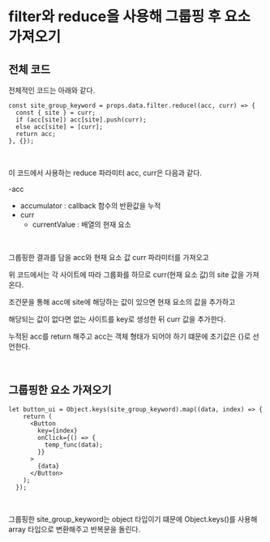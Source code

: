 # filter와 reduce을 사용해 그룹핑 후 요소 가져오기

## 전체 코드

전체적인 코드는 아래와 같다.

```
const site_group_keyword = props.data.filter.reduce((acc, curr) => {
  const { site } = curr;
  if (acc[site]) acc[site].push(curr);
  else acc[site] = [curr];
  return acc;
}, {});
```

<br />

이 코드에서 사용하는 reduce 파라미터 acc, curr은 다음과 같다.

-acc
  - accumulator : callback 함수의 반환값을 누적
- curr
  - currentValue  : 배열의 현재 요소

<br />

그룹핑한 결과를 담을 acc와 현재 요소 값 curr 파라미터를 가져오고

위 코드에서는 각 사이트에 따라 그룹화를 하므로 curr(현재 요소 값)의 site 값을 가져온다.

조건문을 통해 acc에 site에 해당하는 값이 있으면 현재 요소의 값을 추가하고

해당되는 값이 없다면 없는 사이트를 key로 생성한 뒤 curr 값을 추가한다.

누적된 acc를 return 해주고 acc는 객체 형태가 되어야 하기 떄문에 초기값은 {}로 선언한다.

<br />

## 그룹핑한 요소 가져오기

```
let button_ui = Object.keys(site_group_keyword).map((data, index) => {
    return (
      <Button
        key={index}
        onClick={() => {
          temp_func(data);
        }}
      >
        {data}
      </Button>
    );
  });
```

<br />

그룹핑한 site_group_keyword는 object 타입이기 떄문에 Object.keys()를 사용해 array 타입으로 변환해주고 반복문을 돌린다.
